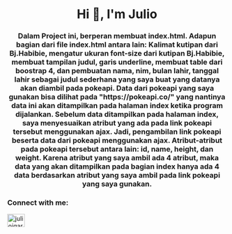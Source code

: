<h1 align="center">Hi 👋, I'm Julio</h1>
<h3 align="center"> Dalam Project ini, berperan membuat index.html. Adapun bagian dari file index.html antara lain: Kalimat kutipan dari Bj.Habibie, mengatur ukuran font-size dari kutipan Bj.Habibie, membuat tampilan judul, garis underline, membuat table dari boostrap 4, dan pembuatan nama, nim, bulan lahir, tanggal lahir sebagai judul sederhana yang saya buat yang datanya akan diambil pada pokeapi. Data dari pokeapi yang saya gunakan bisa dilihat pada "https://pokeapi.co/" yang nantinya data ini akan ditampilkan pada halaman index ketika program dijalankan. Sebelum data ditampilkan pada halaman index, saya menyesuaikan atribut yang ada pada link pokeapi tersebut menggunakan ajax. Jadi, pengambilan link pokeapi beserta data dari pokeapi menggunakan ajax. Atribut-atribut pada pokeapi tersebut antara lain: id, name, height, dan weight. Karena atribut yang saya ambil ada 4 atribut, maka data yang akan ditampilkan pada bagian index hanya ada 4 data berdasarkan atribut yang saya ambil pada link pokeapi yang saya gunakan.</h3>

<h3 align="left">Connect with me:</h3>
<p align="left">
<a href="https://instagram.com/julioangr" target="blank"><img align="center" src="https://raw.githubusercontent.com/rahuldkjain/github-profile-readme-generator/master/src/images/icons/Social/instagram.svg" alt="julioigarum_" height="30" width="40" /></a>
</p>
